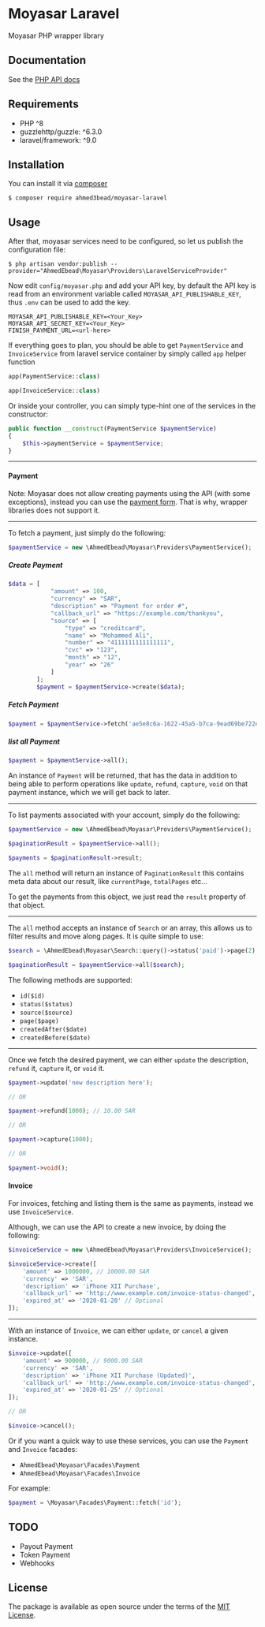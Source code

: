 
# Moyasar Laravel

Moyasar PHP wrapper library

## Documentation

See the [PHP API docs](https://docs.moyasar.com/introduction)

## Requirements

- PHP ^8
- guzzlehttp/guzzle: ^6.3.0
- laravel/framework: ^9.0

## Installation

You can install it via [composer](https://getcomposer.org/)

    $ composer require ahmed3bead/moyasar-laravel

## Usage


After that, moyasar services need to be configured, so let us publish the configuration file:

    $ php artisan vendor:publish --provider="AhmedEbead\Moyasar\Providers\LaravelServiceProvider"

Now edit `config/moyasar.php` and add your API key, by default the API key is read from
an environment variable called `MOYASAR_API_PUBLISHABLE_KEY`, thus `.env` can be used to add the key.

```env
MOYASAR_API_PUBLISHABLE_KEY=<Your_Key>
MOYASAR_API_SECRET_KEY=<Your_Key>
FINISH_PAYMENT_URL=<url-here>
```

If everything goes to plan, you should be able to get `PaymentService` and `InvoiceService`
from laravel service container by simply called `app` helper function

```php
app(PaymentService::class)
```

```php
app(InvoiceService::class)
```

Or inside your controller, you can simply type-hint one of the services in the constructor:

```php
public function __construct(PaymentService $paymentService)
{
    $this->paymentService = $paymentService;
}
```

---

#### Payment

Note: Moyasar does not allow creating payments using the API (with some exceptions), instead you can use
the [payment form](https://moyasar.com/docs/payments/create-payment/mpf/). That is why, wrapper libraries does not support it.

---

To fetch a payment, just simply do the following:

```php
$paymentService = new \AhmedEbead\Moyasar\Providers\PaymentService();
```
##### Create Payment

```php
$data = [
            "amount" => 100,
            "currency" => "SAR",
            "description" => "Payment for order #",
            "callback_url" => "https://example.com/thankyou",
            "source" => [
                "type" => "creditcard",
                "name" => "Mohammed Ali",
                "number" => "4111111111111111",
                "cvc" => "123",
                "month" => "12",
                "year" => "26"
            ]
        ];
        $payment = $paymentService->create($data);
```

##### Fetch Payment
```php
$payment = $paymentService->fetch('ae5e8c6a-1622-45a5-b7ca-9ead69be722e');
```

##### list all Payment
```php
$payment = $paymentService->all();
```

An instance of `Payment` will be returned, that has the data in addition to being able
to perform operations like `update`, `refund`, `capture`, `void` on that payment instance,
which we will get back to later.

---

To list payments associated with your account, simply do the following:

```php
$paymentService = new \AhmedEbead\Moyasar\Providers\PaymentService();

$paginationResult = $paymentService->all();

$payments = $paginationResult->result;
```

The `all` method will return an instance of `PaginationResult` this contains meta data
about our result, like `currentPage`, `totalPages` etc...

To get the payments from this object, we just read the `result` property of that object.

---

The `all` method accepts an instance of `Search` or an array, this allows us to filter
results and move along pages. It is quite simple to use:

```php
$search = \AhmedEbead\Moyasar\Search::query()->status('paid')->page(2);

$paginationResult = $paymentService->all($search);
```

The following methods are supported:

- `id($id)`
- `status($status)`
- `source($source)`
- `page($page)`
- `createdAfter($date)`
- `createdBefore($date)`

---

Once we fetch the desired payment, we can either `update` the description, `refund` it,
`capture` it, or `void` it.

```php
$payment->update('new description here');

// OR

$payment->refund(1000); // 10.00 SAR

// OR

$payment->capture(1000);

// OR

$payment->void();
```

#### Invoice

For invoices, fetching and listing them is the same as payments, instead we use `InvoiceService`.

Although, we can use the API to create a new invoice, by doing the following:

```php
$invoiceService = new \AhmedEbead\Moyasar\Providers\InvoiceService();

$invoiceService->create([
    'amount' => 1000000, // 10000.00 SAR
    'currency' => 'SAR',
    'description' => 'iPhone XII Purchase',
    'callback_url' => 'http://www.example.com/invoice-status-changed', // Optional
    'expired_at' => '2020-01-20' // Optional
]);
```

---

With an instance of `Invoice`, we can either `update`, or `cancel` a given instance.

```php
$invoice->update([
    'amount' => 900000, // 9000.00 SAR
    'currency' => 'SAR',
    'description' => 'iPhone XII Purchase (Updated)',
    'callback_url' => 'http://www.example.com/invoice-status-changed', // Optional
    'expired_at' => '2020-01-25' // Optional
]);

// OR

$invoice->cancel();
```


Or if you want a quick way to use these services, you can use the `Payment` and `Invoice` facades:

- `AhmedEbead\Moyasar\Facades\Payment`
- `AhmedEbead\Moyasar\Facades\Invoice`

For example:

```php
$payment = \Moyasar\Facades\Payment::fetch('id');
```

## TODO
- Payout Payment
- Token Payment
- Webhooks

## License

The package is available as open source under the terms of the [MIT License](http://opensource.org/licenses/MIT).


